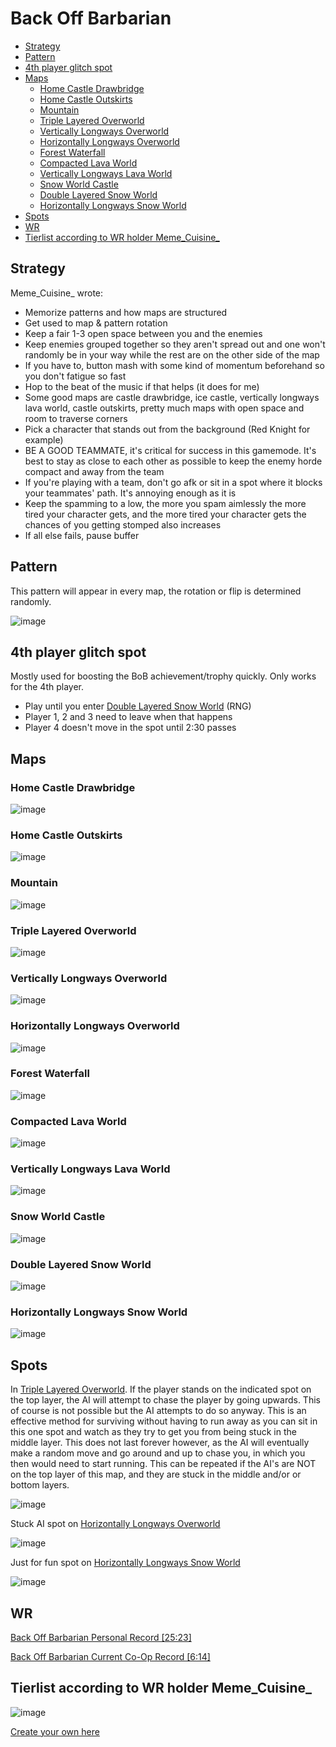 # Back Off Barbarian

- [Strategy](#strategy)
- [Pattern](#pattern)
- [4th player glitch spot](#glitch-spot)
- [Maps](#maps)
  - [Home Castle Drawbridge](#castledrawbridge)
  - [Home Castle Outskirts](#castleoutskirts)
  - [Mountain](#mountain)
  - [Triple Layered Overworld](#overworld1)
  - [Vertically Longways Overworld](#overworld2)
  - [Horizontally Longways Overworld](#overworld3)
  - [Forest Waterfall](#overworld4)
  - [Compacted Lava World](#lavaworld1)
  - [Vertically Longways Lava World](#lavaworld2)
  - [Snow World Castle](#snowworld1)
  - [Double Layered Snow World](#snowworld2)
  - [Horizontally Longways Snow World](#snowworld3)
- [Spots](#spots)
- [WR](#wr)
- [Tierlist according to WR holder Meme_Cuisine_](#tierlist)

## <a name="strategy"></a>Strategy

Meme_Cuisine_ wrote:

- Memorize patterns and how maps are structured
- Get used to map & pattern rotation
- Keep a fair 1-3 open space between you and the enemies
- Keep enemies grouped together so they aren't spread out and one won't randomly be in your way while the rest are on the other side of the map
- If you have to, button mash with some kind of momentum beforehand so you don't fatigue so fast
- Hop to the beat of the music if that helps (it does for me)
- Some good maps are castle drawbridge, ice castle, vertically longways lava world, castle outskirts, pretty much maps with open space and room to traverse corners
- Pick a character that stands out from the background (Red Knight for example)
- BE A GOOD TEAMMATE, it's critical for success in this gamemode. It's best to stay as close to each other as possible to keep the enemy horde compact and away from the team
- If you're playing with a team, don't go afk or sit in a spot where it blocks your teammates' path. It's annoying enough as it is
- Keep the spamming to a low, the more you spam aimlessly the more tired your character gets, and the more tired your character gets the chances of you getting stomped also increases
- If all else fails, pause buffer

## <a name="pattern"></a>Pattern

This pattern will appear in every map, the rotation or flip is determined randomly.

![image](/Images/BoBClockwisePattern.jpg)

## <a name="glitch-spot"></a>4th player glitch spot

Mostly used for boosting the BoB achievement/trophy quickly. Only works for the 4th player.

- Play until you enter [Double Layered Snow World](#snowworld2) (RNG)
- Player 1, 2 and 3 need to leave when that happens
- Player 4 doesn't move in the spot until 2:30 passes

## <a name="maps"></a>Maps

### <a name="castledrawbridge"></a>Home Castle Drawbridge

![image](/Images/BoBMaps/bob_castle_drawbridge.jpeg)

### <a name="castleoutskirts"></a>Home Castle Outskirts

![image](/Images/BoBMaps/bob_castle_outskirts.jpeg)

### <a name="mountain"></a>Mountain

![image](/Images/BoBMaps/bob_mountain.jpeg)

### <a name="overworld1"></a>Triple Layered Overworld

![image](/Images/BoBMaps/bob_overworld1.jpeg)

### <a name="overworld2"></a>Vertically Longways Overworld

![image](/Images/BoBMaps/bob_overworld2.jpeg)

### <a name="overworld3"></a>Horizontally Longways Overworld

![image](/Images/BoBMaps/bob_overworld3.jpeg)

### <a name="overworld4"></a>Forest Waterfall

![image](/Images/BoBMaps/bob_overworld4.jpeg)

### <a name="lavaworld1"></a>Compacted Lava World

![image](/Images/BoBMaps/bob_lava_world1.jpeg)

### <a name="lavaworld2"></a>Vertically Longways Lava World

![image](/Images/BoBMaps/bob_lava_world2.jpeg)

### <a name="snowworld1"></a>Snow World Castle

![image](/Images/BoBMaps/bob_snow_world1.jpeg)

### <a name="snowworld2"></a>Double Layered Snow World

![image](/Images/BoBMaps/bob_snow_world2.jpeg)

### <a name="snowworld3"></a>Horizontally Longways Snow World

![image](/Images/BoBMaps/bob_snow_world3.jpeg)

## <a name="spots"></a>Spots

In [Triple Layered Overworld](#overworld1).
If the player stands on the indicated spot on the top layer, the AI will attempt to chase the player by going upwards. This of course is not possible but the AI attempts to do so anyway. This is an effective method for surviving without having to run away as you can sit in this one spot and watch as they try to get you from being stuck in the middle layer. This does not last forever however, as the AI will eventually make a random move and go around and up to chase you, in which you then would need to start running. This can be repeated if the AI's are NOT on the top layer of this map, and they are stuck in the middle and/or or bottom layers.

![image](/Images/BoBAIStuck.png)

Stuck AI spot on [Horizontally Longways Overworld](#overworld3)

![image](/Images/Overworld3Spot.jpg)

Just for fun spot on [Horizontally Longways Snow World](#snowworld3)

![image](/Images/SnowWorldSpot.jpg)

## <a name="wr"></a>WR

[Back Off Barbarian Personal Record [25:23]](https://youtu.be/XGnrI5ez91k)

[Back Off Barbarian Current Co-Op Record [6:14]](https://youtu.be/KaPz2pSqQCY)

## <a name="tierlist"></a>Tierlist according to WR holder Meme_Cuisine_

![image](/Images/BoBTiers.png)

[Create your own here](https://tiermaker.com/create/castle-crashers---back-off-barbarian-maps-1169651)
